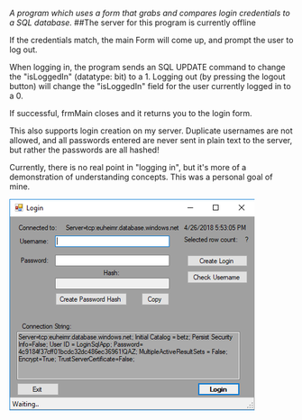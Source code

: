 *A program which uses a form that grabs and compares login credentials to a SQL database.*
##The server for this program is currently offline

If the credentials match, the main Form will come up, and prompt the user to log out.

When logging in, the program sends an SQL UPDATE command to change the "isLoggedIn" (datatype: bit) to a 1. 
Logging out (by pressing the logout button) will change the "isLoggedIn" field for the user currently logged in to a 0. 

If successful, frmMain closes and it returns you to the login form.  


This also supports login creation on my server. Duplicate usernames are not allowed, and all passwords entered are never sent in plain text to the server, but rather the passwords are all hashed! 

Currently, there is no real point in "logging in", but it's more of a demonstration of understanding concepts. This was a personal goal of mine.

![main](\login.png)